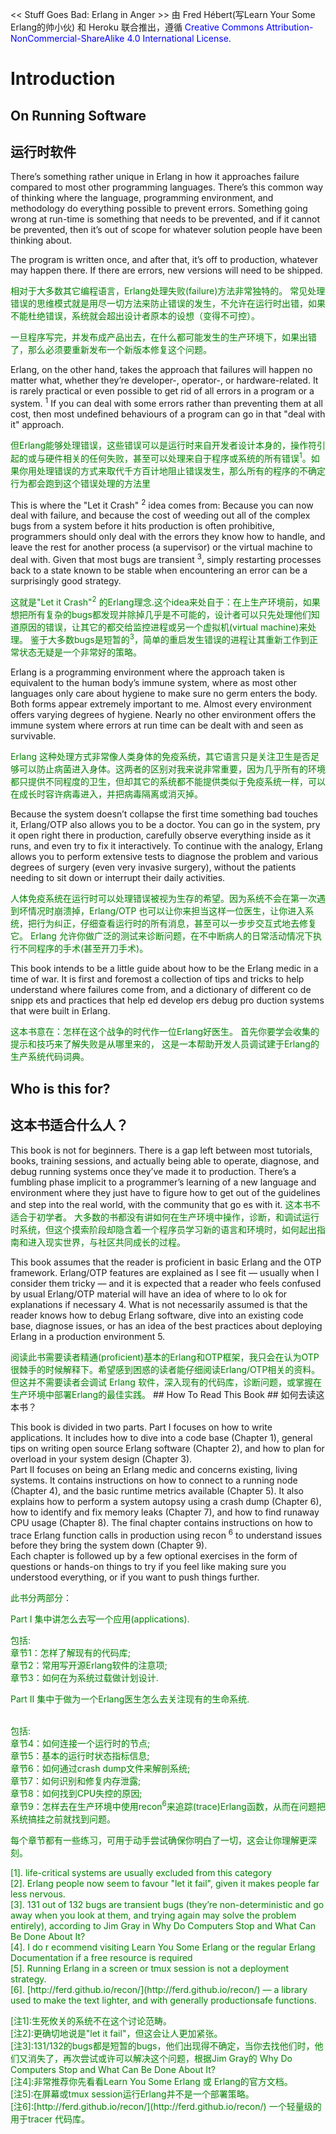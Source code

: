 


<< Stuff Goes Bad: Erlang in Anger >> 由 Fred Hébert(写Learn Your Some Erlang的帅小伙) 和 Heroku 联合推出，遵循 <font color="blue"> Creative
Commons Attribution-NonCommercial-ShareAlike 4.0 International License.</font>

# Introduction


## On Running Software

## 运行时软件
There’s something rather unique in Erlang in how it approaches failure compared to most other programming languages. There’s this common way of thinking where the language, programming environment, and methodology do everything possible to prevent errors. Something going wrong at run-time is something that needs to be prevented, and if it
cannot be prevented, then it’s out of scope for whatever solution people have been thinking about.

The program is written once, and after that, it’s off to production, whatever may happen
there. If there are errors, new versions will need to be shipped.

<font color="green">
相对于大多数其它编程语言，Erlang处理失败(failure)方法非常独特的。 常见处理错误的思维模式就是用尽一切方法来防止错误的发生，不允许在运行时出错，如果不能杜绝错误，系统就会超出设计者原本的设想（变得不可控）。

一旦程序写完，并发布成产品出去，在什么都可能发生的生产环境下，如果出错了，那么必须要重新发布一个新版本修复这个问题。  </font>
<p></p>
Erlang, on the other hand, takes the approach that failures will happen no matter what,
whether they’re developer-, operator-, or hardware-related. It is rarely practical or even possible to get rid of all errors in a program or a system. <sup>1</sup> If you can deal with some errors rather than preventing them at all cost, then most undefined behaviours of a program can go in that "deal with it" approach.
<p></p>
<font color="green">
但Erlang能够处理错误，这些错误可以是运行时来自开发者设计本身的，操作符引起的或与硬件相关的任何失败，甚至可以处理来自于程序或系统的所有错误<sup>1</sup>。如果你用处理错误的方式来取代千方百计地阻止错误发生，那么所有的程序的不确定行为都会跑到这个错误处理的方法里
</font>
<p></p>
This is where the "Let it Crash" <sup>2</sup> idea comes from: Because you can now deal with failure, and because the cost of weeding out all of the complex bugs from a system before it hits production is often prohibitive, programmers should only deal with the errors they know how to handle, and leave the rest for another process (a supervisor) or the virtual machine to deal with.
Given that most bugs are transient <sup>3</sup>, simply restarting processes back to a state known to be stable when encountering an error can be a surprisingly good strategy.
<p></p>
<font color="green">
这就是"Let it Crash"<sup>2</sup> 的Erlang理念.这个idea来处自于：在上生产环境前，如果想把所有复杂的bugs都发现并除掉几乎是不可能的，设计者可以只先处理他们知道原因的错误，让其它的都交给监控进程或另一个虚拟机(virtual machine)来处理。
鉴于大多数bugs是短暂的<sup>3</sup>，简单的重启发生错误的进程让其重新工作到正常状态无疑是一个非常好的策略。
</font>
<p></p>
Erlang is a programming environment where the approach taken is equivalent to the human body’s immune system, where as most other languages only care about hygiene to make sure no germ enters the body. Both forms appear extremely important to me. Almost every environment offers varying degrees of hygiene. Nearly no other environment offers the immune system where errors at run time can be dealt with and seen as survivable.
<p></p>
<font color="green">
Erlang 这种处理方式非常像人类身体的免疫系统，其它语言只是关注卫生是否足够可以防止病菌进入身体。这两者的区别对我来说非常重要，因为几乎所有的环境都只提供不同程度的卫生，但却其它的系统都不能提供类似于免疫系统一样，可以在成长时容许病毒进入，并把病毒隔离或消灭掉。</font>
<p></p>
Because the system doesn’t collapse the first time something bad touches it, Erlang/OTP
also allows you to be a doctor. You can go in the system, pry it open right there in production, carefully observe everything inside as it runs, and even try to fix it interactively.
To continue with the analogy, Erlang allows you to perform extensive tests to diagnose the
problem and various degrees of surgery (even very invasive surgery), without the patients
needing to sit down or interrupt their daily activities.
<p></p>
<font color="green">
人体免疫系统在运行时可以处理错误被视为生存的希望。因为系统不会在第一次遇到坏情况时崩溃掉，Erlang/OTP 也可以让你来担当这样一位医生，让你进入系统，把行为纠正，仔细查看运行时的所有消息，甚至可以一步步交互式地去修复它。
Erlang 允许你做广泛的测试来诊断问题，在不中断病人的日常活动情况下执行不同程序的手术(甚至开刀手术)。</font>
<p></p>
This book intends to be a little guide about how to be the Erlang medic in a time of
war. It is first and foremost a collection of tips and tricks to help understand where failures come from, and a dictionary of different co de snipp ets and practices that help ed develop ers
debug pro duction systems that were built in Erlang.
<p></p>
<font color="green">
这本书意在：怎样在这个战争的时代作一位Erlang好医生。 首先你要学会收集的提示和技巧来了解失败是从哪里来的， 这是一本帮助开发人员调试建于Erlang的生产系统代码词典。</font>

## Who is this for?

## 这本书适合什么人？

This book is not for beginners. There is a gap left between most tutorials, books, training sessions, and actually being able to operate, diagnose, and debug running systems once they’ve made it to production. There’s a fumbling phase implicit to a programmer’s learning of a new language and environment where they just have to figure how to get out of the guidelines and step into the real world, with the community that go es with it.
<font color="green">
这本书不适合于初学者。
大多数的书都没有讲如何在生产环境中操作，诊断，和调试运行时系统，但这个摸索阶段却隐含着一个程序员学习新的语言和环境时，如何起出指南和进入现实世界，与社区共同成长的过程。</font>
<p></p>
This book assumes that the reader is proficient in basic Erlang and the OTP framework.
Erlang/OTP features are explained as I see fit — usually when I consider them tricky —
and it is expected that a reader who feels confused by usual Erlang/OTP material will have an idea of where to lo ok for explanations if necessary 4.
What is not necessarily assumed is that the reader knows how to debug Erlang software,
dive into an existing code base, diagnose issues, or has an idea of the best practices about deploying Erlang in a production environment 5.
<p></p>
<font color="green">
阅读此书需要读者精通(proficient)基本的Erlang和OTP框架，我只会在认为OTP很棘手的时候解释下。希望感到困惑的读者能仔细阅读Erlang/OTP相关的资料。
但这并不需要读者会调试 Erlang 软件，深入现有的代码库，诊断问题，或掌握在生产环境中部署Erlang的最佳实践。</font>
## How To Read This Book
## 如何去读这本书？
<p></p>
This book is divided in two parts.
Part I focuses on how to write applications. It includes how to dive into a code base
(Chapter 1), general tips on writing open source Erlang software (Chapter 2), and how to
plan for overload in your system design (Chapter 3).<br>
Part II focuses on being an Erlang medic and concerns existing, living systems. It
contains instructions on how to connect to a running node (Chapter 4), and the basic
runtime metrics available (Chapter 5). It also explains how to perform a system autopsy
using a crash dump (Chapter 6), how to identify and fix memory leaks (Chapter 7), and
how to find runaway CPU usage (Chapter 8). The final chapter contains instructions on
how to trace Erlang function calls in production using recon <sup>6</sup> to understand issues before they bring the system down (Chapter 9).<br>
Each chapter is followed up by a few optional exercises in the form of questions or
hands-on things to try if you feel like making sure you understood everything, or if you
want to push things further.
<p></p>
<font color="green">
此书分两部分：<br>

Part I 集中讲怎么去写一个应用(applications).<br>

包括:<br>
章节1：怎样了解现有的代码库;<br>
章节2：常用写开源Erlang软件的注意项;<br>
章节3：如何在为系统过载做计划设计.<br>

 Part II 集中于做为一个Erlang医生怎么去关注现有的生命系统.<br><br>

包括:<br>
章节4：如何连接一个运行时的节点;<br>
章节5：基本的运行时状态指标信息;<br>
章节6：如何通过crash dump文件来解剖系统;<br>
章节7：如何识别和修复内存泄露;<br>
章节8：如何找到CPU失控的原因;<br>
章节9：怎样去在生产环境中使用recon<sup>6</sup>来追踪(trace)Erlang函数，从而在问题把系统搞挂之前就找到问题。<br>

每个章节都有一些练习，可用于动手尝试确保你明白了一切，这会让你理解更深刻。
<font>

<p></p>
[1]. life-critical systems are usually excluded from this category<br>
[2]. Erlang people now seem to favour "let it fail", given it makes people far less nervous.<br>
[3]. 131 out of 132 bugs are transient bugs (they’re non-deterministic and go away when you look at them,
and trying again may solve the problem entirely), according to Jim Gray in Why Do Computers Stop and What Can Be Done About It?<br>
[4]. I do r ecommend visiting Learn You Some Erlang or the regular Erlang Documentation if a free resource
is required<br>
[5]. Running Erlang in a screen or tmux session is not a deployment strategy.<br>
[6]. [http://ferd.github.io/recon/](http://ferd.github.io/recon/) — a library used to make the text lighter, and with generally productionsafe functions.
<p><p>
<font color="green">
[注1]:生死攸关的系统不在这个讨论范畴。<br>
[注2]:更确切地说是"let it fail"，但这会让人更加紧张。<br>
[注3]:131/132的bugs都是短暂的bugs，他们出现得不确定，当你去找他们时，他们又消失了，再次尝试或许可以解决这个问题，根据Jim Gray的 Why Do Computers Stop and What Can Be Done About It?<br>
[注4]:非常推荐你先看看Learn You Some Erlang 或 Erlang的官方文档。<br>
[注5]:在屏幕或tmux session运行Erlang并不是一个部署策略。<br>
[注6]:[http://ferd.github.io/recon/](http://ferd.github.io/recon/) 一个轻量级的用于tracer 代码库。
</font>

